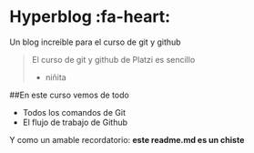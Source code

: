 # Hyperblog :fa-heart:
Un blog increible para el curso de git y github
>El curso de git y github de Platzi es sencillo
>- niñita

##En este curso vemos de todo

- Todos los comandos de Git
- El flujo de trabajo de Github

Y como un amable recordatorio: **este readme.md es un chiste**